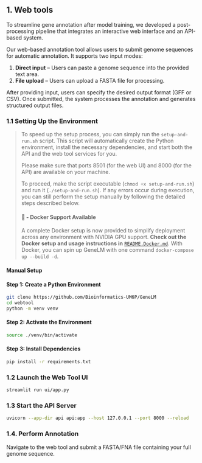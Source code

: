 ## 1. Web tools

To streamline gene annotation after model training, we developed a post-processing pipeline that integrates an interactive web interface and an API-based system.

Our web-based annotation tool allows users to submit genome sequences for automatic annotation. It supports two input modes: 
1. **Direct input** – Users can paste a genome sequence into the provided text area.
2. **File upload** – Users can upload a FASTA file for processing.

After providing input, users can specify the desired output format (GFF or CSV). Once submitted, the system processes the annotation and generates structured output files.

### 1.1 Setting Up the Environment

> To speed up the setup process, you can simply run the `setup-and-run.sh` script. This script will automatically create the Python environment, install the necessary dependencies, and start both the API and the web tool services for you.
>
> Please make sure that ports 8501 (for the web UI) and 8000 (for the API) are available on your machine.
>
> To proceed, make the script executable (`chmod +x setup-and-run.sh`) and run it (`./setup-and-run.sh`). If any errors occur during execution, you can still perform the setup manually by following the detailed steps described below.
>
> #### 🐳 **- Docker Support Available**
> A complete Docker setup is now provided to simplify deployment across any environment with NVIDIA GPU support.
>  **Check out the Docker setup and usage instructions in** [`README.Docker.md`](./README.Docker.md). With Docker, you can spin up GeneLM with one command `docker-compose up --build -d`.

#### Manual Setup
#### Step 1: Create a Python Environment
```sh
git clone https://github.com/Bioinformatics-UM6P/GeneLM
cd webtool
python -m venv venv
```

#### Step 2: Activate the Environment
```sh
source ./venv/bin/activate
```

#### Step 3: Install Dependencies
```sh
pip install -r requirements.txt
```

### 1.2 Launch the Web Tool UI
```sh
streamlit run ui/app.py
```

### 1.3 Start the API Server
```sh
uvicorn --app-dir api api:app --host 127.0.0.1 --port 8000 --reload
```

### 1.4. Perform Annotation
Navigate to the web tool and submit a FASTA/FNA file containing your full genome sequence.
